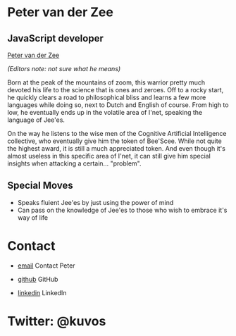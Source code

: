 Peter van der Zee
=================

JavaScript developer
--------------------

[Peter van der Zee](../media/img/team/zee.jpg)

*(Editors note: not sure what he means)*

Born at the peak of the mountains of zoom, this warrior pretty much devoted his life to the science that is ones and zeroes. Off to a rocky start, he quickly clears a road to philosophical bliss and learns a few more languages while doing so, next to Dutch and English of course. From high to low, he eventually ends up in the volatile area of I'net, speaking the language of Jee'es.

On the way he listens to the wise men of the Cognitive Artificial Intelligence collective, who eventually give him the token of Bee'Scee. While not quite the highest award, it is still a much appreciated token. And even though it's almost useless in this specific area of I'net, it can still give him special insights when attacking a certain... "problem".

Special Moves
-------------

* Speaks fluient Jee'es by just using the power of mind
* Can pass on the knowledge of Jee'es to those who wish to embrace it's way of life

Contact
=======

* [email](/#contact-form)
  Contact Peter

* [github](http://github.com/qfox)
  GitHub

* [linkedin](http://www.linkedin.com/in/pvdzee)
  LinkedIn

Twitter: @kuvos
===============
